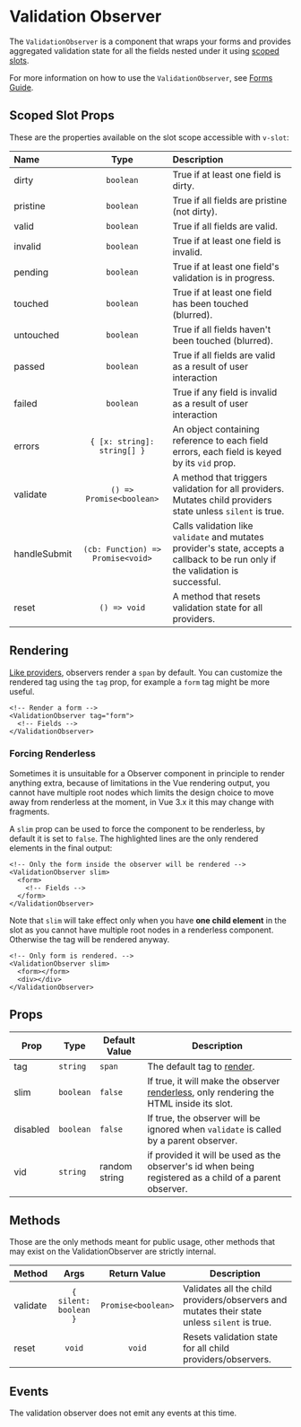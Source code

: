 # Validation Observer

The `ValidationObserver` is a component that wraps your forms and provides aggregated validation state for all the fields nested under it using [scoped slots](https://vuejs.org/v2/guide/components-slots.html#Scoped-Slots).

For more information on how to use the `ValidationObserver`, see [Forms Guide](../guide/forms.md).

## Scoped Slot Props

These are the properties available on the slot scope accessible with `v-slot`:

| Name      |                          Type                           | Description                                                                                                                                                               |
| :-------- | :-----------------------------------------------------: | :------------------------------------------------------------------------------------------------------------------------------------------------------------------------ |
| dirty     |                        `boolean`                        | True if at least one field is dirty.                                                                                                                                      |
| pristine  |                        `boolean`                        | True if all fields are pristine (not dirty).                                                                                                                              |
| valid     |                        `boolean`                        | True if all fields are valid.                                                                                                                                             |
| invalid   |                        `boolean`                        | True if at least one field is invalid.                                                                                                                                    |
| pending   |                        `boolean`                        | True if at least one field's validation is in progress.                                                                                                                   |
| touched   |                        `boolean`                        | True if at least one field has been touched (blurred).                                                                                                                    |
| untouched |                        `boolean`                        | True if all fields haven't been touched (blurred).                                                                                                                        |
| passed |                        `boolean`                        | True if all fields are valid as a result of user interaction                                                                                                                        |
| failed |                        `boolean`                        | True if any field is invalid as a result of user interaction                                                                                                                        |
| errors    |               `{ [x: string]: string[] }`               | An object containing reference to each field errors, each field is keyed by its `vid` prop.                                                                               |
| validate  | `() => Promise<boolean>` | A method that triggers validation for all providers. Mutates child providers state unless `silent` is true. |
| handleSubmit    |  `(cb: Function) => Promise<void>`            | Calls validation like `validate` and mutates provider's state, accepts a callback to be run only if the validation is successful.                                          |
| reset     |                      `() => void`                       | A method that resets validation state for all providers.                                                                                                                  |

## Rendering

[Like providers](./validation-provider.md#rendering), observers render a `span` by default. You can customize the rendered tag using the `tag` prop, for example a `form` tag might be more useful.

```vue
<!-- Render a form -->
<ValidationObserver tag="form">
  <!-- Fields -->
</ValidationObserver>
```

### Forcing Renderless

Sometimes it is unsuitable for a Observer component in principle to render anything extra, because of limitations in the Vue rendering output, you cannot have multiple root nodes which limits the design choice to move away from renderless at the moment, in Vue 3.x it this may change with fragments.

A `slim` prop can be used to force the component to be renderless, by default it is set to `false`. The highlighted lines are the only rendered elements in the final output:

```vue{2,4}
<!-- Only the form inside the observer will be rendered -->
<ValidationObserver slim>
  <form>
    <!-- Fields -->
  </form>
</ValidationObserver>
```

Note that `slim` will take effect only when you have **one child element** in the slot as you cannot have multiple root nodes in a renderless component. Otherwise the tag will be rendered anyway.

```vue{2}
<!-- Only form is rendered. -->
<ValidationObserver slim>
  <form></form>
  <div></div>
</ValidationObserver>
```

## Props

| Prop     | Type      | Default Value | Description                                                                                             |
| -------- | --------- | ------------- | ------------------------------------------------------------------------------------------------------- |
| tag      | `string`  | `span`        | The default tag to [render](#rendering).                                                                |
| slim     | `boolean` | `false`       | If true, it will make the observer [renderless](#renderless), only rendering the HTML inside its slot.  |
| disabled | `boolean` | `false`       | If true, the observer will be ignored when `validate` is called by a parent observer.                   |
| vid      | `string`  | random string | if provided it will be used as the observer's id when being registered as a child of a parent observer. |

## Methods

Those are the only methods meant for public usage, other methods that may exist on the ValidationObserver are strictly internal.

| Method   |         Args          |    Return Value    | Description                                                                                  |
| -------- | :-------------------: | :----------------: | -------------------------------------------------------------------------------------------- |
| validate | `{ silent: boolean }` | `Promise<boolean>` | Validates all the child providers/observers and mutates their state unless `silent` is true. |
| reset    |        `void`         |       `void`       | Resets validation state for all child providers/observers.                                   |

## Events

The validation observer does not emit any events at this time.
